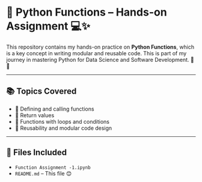 # 🧠 Python Functions – Hands-on Assignment 💻✨

This repository contains my hands-on practice on **Python Functions**, which is a key concept in writing modular and reusable code. This is part of my journey in mastering Python for Data Science and Software Development. 🚀🐍

---

## 📚 Topics Covered

- 🔹 Defining and calling functions
- 🔹 Return values
- 🔹 Functions with loops and conditions
- 🔹 Reusability and modular code design

---

## 📁 Files Included

- `Function Assignment -1.ipynb`
- `README.md` – This file 😊
